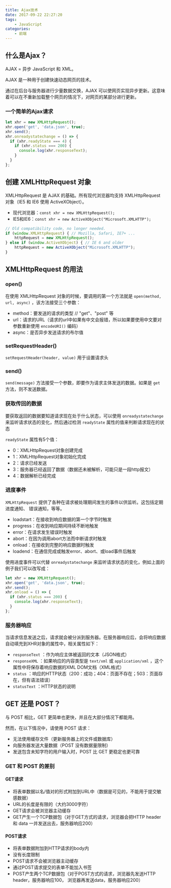 ```yaml
---
title: Ajax技术
date: 2017-09-22 22:27:20
tags:
	- JavaScript
categories:
	- 前端
---
```


## 什么是Ajax？

AJAX = 异步 JavaScript 和 XML。

AJAX 是一种用于创建快速动态网页的技术。

通过在后台与服务器进行少量数据交换，AJAX 可以使网页实现异步更新。这意味着可以在不重新加载整个网页的情况下，对网页的某部分进行更新。

<!-- more -->

### 一个简单的Ajax请求

```javascript
let xhr = new XMLHttpRequest();
xhr.open('get', 'data.json', true);
xhr.send();
xhr.onreadystatechange = () => {
  if (xhr.readyState === 4) {
    if (xhr.status === 200) {
      console.log(xhr.responseText);
    }
  }
};
```

## 创建 XMLHttpRequest 对象

XMLHttpRequest 是 AJAX 的基础。所有现代浏览器均支持 XMLHttpRequest 对象（IE5 和 IE6 使用 ActiveXObject）。

- 现代浏览器：`const xhr = new XMLHttpRequest();`
- IE5和IE6：`const xhr = new ActiveXObject("Microsoft.XMLHTTP");`

```javascript
// Old compatibility code, no longer needed.
if (window.XMLHttpRequest) { // Mozilla, Safari, IE7+ ...
    httpRequest = new XMLHttpRequest();
} else if (window.ActiveXObject) { // IE 6 and older
    httpRequest = new ActiveXObject("Microsoft.XMLHTTP");
}
```

##  XMLHttpRequest 的用法

### open()

在使用 XMLHttpRequest 对象的时候，要调用的第一个方法就是 `open(method, url, async)` ，该方法接受三个参数：

- method：要发送的请求的类型 // "get"、"post" 等
- url：请求的URL（请求的url中如果有中文会报错，所以如果要使用中文要对参数重新使用 `encodeURI()` 编码）
- async：是否异步发送请求的布尔值

### setRequestHeader()

`setRequestHeader(header, value)` 用于设置请求头

### send()

`send(message)` 方法接受一个参数，即要作为请求主体发送的数据。如果是 `get` 方法，则不发送数据。

### 获取传回的数据

要获取返回的数据要知道请求现在处于什么状态，可以使用 `onreadystatechange` 来监听请求状态的变化，然后通过检测 `readyState` 属性的值来判断请求现在的状态

`readyState` 属性有5个值：
- 0：XMLHttpRequest对象创建完成
- 1：XMLHttpRequest对象初始化完成
- 2：请求已经发送
- 3：服务器已经返回了数据（数据还未被解析，可能只是一段http报文）
- 4：数据解析已经完成

### 进度事件

`XMLHttpRequest` 提供了各种在请求被处理期间发生的事件以供监听。这包括定期进度通知、 错误通知，等等。

- loadstart：在接收到响应数据的第一个字节时触发
- progress：在收到响应期间持续不断地触发
- error：在请求发生错误时触发
- abort：在因为调用abort方法而中断请求时触发
- onload：在接收到完整的响应数据时触发
- loadend：在通信完成或触发error、abort、或load事件后触发

使用进度事件可以代替 `onreadystatechange` 来监听请求状态的变化，例如上面的例子我们可以改写成：

```javascript
let xhr = new XMLHttpRequest();
xhr.open('get', 'data.json', true);
xhr.send();
xhr.onload = () => {
  if (xhr.status === 200) {
    console.log(xhr.responseText);
  }
};
```

### 服务器响应

当请求信息发送之后，请求就会被分派到服务器。在服务器响应后，会将响应数据自动填充到XHR对象的属性中，相关属性如下：

- `responseText` ：作为响应主体被返回的文本（JSON格式）
- `responseXML` ：如果响应的内容类型是 `text/xml` 或 `application/xml` ，这个属性中将保存着响应数据的XML DOM文档（XML格式）
- `status` ：响应的HTTP状态（200：成功；404：页面不存在；503：页面存在，但有语法错误）
- `statusText` ：HTTP状态的说明

## GET 还是 POST？

与 POST 相比，GET 更简单也更快，并且在大部分情况下都能用。

然而，在以下情况中，请使用 POST 请求：

- 无法使用缓存文件（更新服务器上的文件或数据库）
- 向服务器发送大量数据（POST 没有数据量限制）
- 发送包含未知字符的用户输入时，POST 比 GET 更稳定也更可靠

### GET 和 POST 的差别

#### GET请求

- 将表单数据以名/值对的形式附加到URL中（数据是可见的，不能用于提交敏感数据）
- URL的长度是有限的（大约3000字符）
- GET请求会被浏览器主动缓存
- GET产生一个TCP数据包（对于GET方式的请求，浏览器会把HTTP header 和 data 一并发送出去，服务器响应200）

#### POST请求

- 将表单数据附加到HTTP请求的body内
- 没有长度限制
- POST请求不会被浏览器主动缓存
- 通过POST请求提交的表单不能加入书签
- POST产生两个TCP数据包（对于POST方式的请求，浏览器先发送HTTP header，服务器响应100， 浏览器再发送data，服务器响应200）